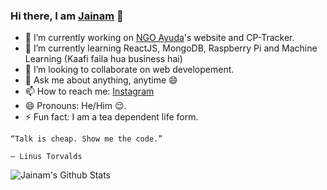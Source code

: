 ### Hi there, I am [Jainam](https://th3c0d3br34ker.github.io) 👋

- 🔭 I’m currently working on [NGO Ayuda](https://www.instagram.com/ayuda.ngo/)'s website and CP-Tracker.
- 🌱 I’m currently learning ReactJS, MongoDB, Raspberry Pi and Machine Learning (Kaafi faila hua business hai) 
- 👯 I’m looking to collaborate on web developement.
- 💬 Ask me about anything, anytime 😄 
- 📫 How to reach me: [Instagram](https://www.instagram.com/_the_apollyon_/)
- 😄 Pronouns: He/Him 😌.
- ⚡ Fun fact: I am a tea dependent life form.  

```
“Talk is cheap. Show me the code.”

― Linus Torvalds
```

![Jainam's Github Stats](https://github-readme-stats.vercel.app/api?username=th3c0d3br34ker&show_icons=true&icon_color=000&title_color=000)

